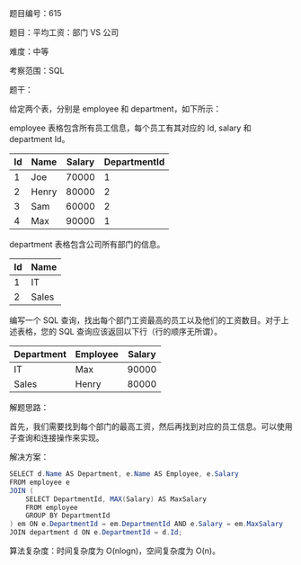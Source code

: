 题目编号：615

题目：平均工资：部门 VS 公司

难度：中等

考察范围：SQL

题干：

给定两个表，分别是 employee 和 department，如下所示：

employee 表格包含所有员工信息，每个员工有其对应的 Id, salary 和 department Id。

| Id | Name  | Salary | DepartmentId |
|----|-------|--------|--------------|
| 1  | Joe   | 70000  | 1            |
| 2  | Henry | 80000  | 2            |
| 3  | Sam   | 60000  | 2            |
| 4  | Max   | 90000  | 1            |

department 表格包含公司所有部门的信息。

| Id | Name     |
|----|----------|
| 1  | IT       |
| 2  | Sales    |

编写一个 SQL 查询，找出每个部门工资最高的员工以及他们的工资数目。对于上述表格，您的 SQL 查询应该返回以下行（行的顺序无所谓）。

| Department | Employee | Salary |
|------------|----------|--------|
| IT         | Max      | 90000  |
| Sales      | Henry    | 80000  |

解题思路：

首先，我们需要找到每个部门的最高工资，然后再找到对应的员工信息。可以使用子查询和连接操作来实现。

解决方案：

```java
SELECT d.Name AS Department, e.Name AS Employee, e.Salary
FROM employee e
JOIN (
    SELECT DepartmentId, MAX(Salary) AS MaxSalary
    FROM employee
    GROUP BY DepartmentId
) em ON e.DepartmentId = em.DepartmentId AND e.Salary = em.MaxSalary
JOIN department d ON e.DepartmentId = d.Id;
```

算法复杂度：时间复杂度为 O(nlogn)，空间复杂度为 O(n)。